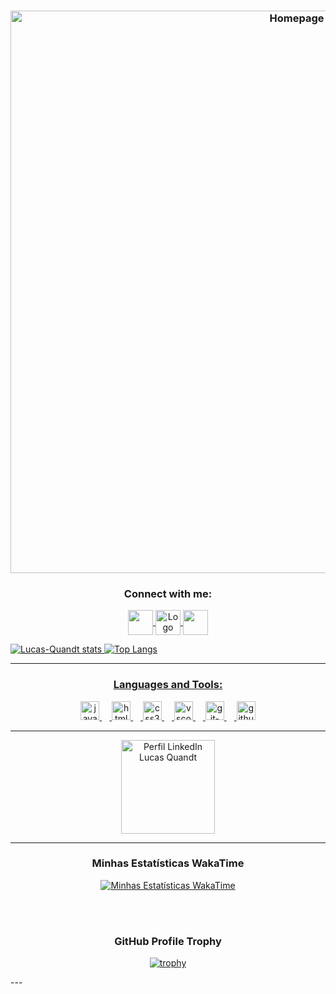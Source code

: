 <h3 align="Center"><img align="Center"  <img src="img/capa_gif_github.gif" alt="Homepage" width="900">
<h3 align="center">Connect with me:</h3>
<p align="center">
<a href="https://www.linkedin.com/in/lucas-quandt-b90901128/" target="blank"><img align="center" src="https://cdn.cdnlogo.com/logos/l/66/linkedin-icon.svg" alt="" height="40" width="40" /a>
<a href="https://www.instagram.com/quandt_/" target="blank"><img align="center" img src="https://cdn.cdnlogo.com/logos/i/4/instagram.svg" alt="Logo" width="40" height="40" /a>
<a href="mailto:lucasquandt10@gmail.com" target="blank"><img align="center" src="https://cdn.cdnlogo.com/logos/g/68/gmail-icon.svg" alt="" height="40" width="40">
</p>

![Lucas-Quandt stats](https://github-readme-stats.vercel.app/api?username=lucas-quandt&theme=tokyonight&show_icons=true) ![Top Langs](https://github-readme-stats.vercel.app/api/top-langs/?username=lucas-quandt&theme=tokyonight&show_icons=true)

--------------------------------------------------------------------------------------------------------------------
<h3 align="center">Languages and Tools:</h3>
<div align="center">
  <img src="https://cdn.jsdelivr.net/gh/devicons/devicon/icons/javascript/javascript-original.svg" height="30" alt="javascript logo"  />
  <img width="12" />
  <img src="https://cdn.jsdelivr.net/gh/devicons/devicon/icons/html5/html5-original.svg" height="30" alt="html5 logo"  />
  <img width="12" />
  <img src="https://cdn.jsdelivr.net/gh/devicons/devicon/icons/css3/css3-original.svg" height="30" alt="css3 logo"  />
  <img width="12" />
  <img src="https://cdn.jsdelivr.net/gh/devicons/devicon/icons/vscode/vscode-original.svg" height="30" alt="vscode-logo" />
  <img width="12" />
  <img src="https://cdn.jsdelivr.net/gh/devicons/devicon/icons/git/git-original.svg" height ="30" alt="git-logo" />
   <img width="12" />
  <img src="https://cdn.jsdelivr.net/gh/devicons/devicon/icons/github/github-original.svg" height ="30" alt="github-logo" />
</div>

-------------------------------------------------------------------------------------------------------------------------

<p align="center">
  <a href="https://www.linkedin.com/in/lucas-quandt-b90901128/" target="_blank">
    <img src="https://github.com/Lucas-Quandt/Lucas-Quandt/assets/103226578/90088ee8-5b8f-44b5-9209-12f419287a72" alt="Perfil LinkedIn Lucas Quandt" height="150" width="150" />
  </a>
</p>

---

<div align="center">

  <h3>Minhas Estatísticas WakaTime</h3>
  
  [![Minhas Estatísticas WakaTime](https://github-readme-stats.vercel.app/api/wakatime?username=62873569-a117-4d32-8e1c-9f3e556f852c&theme=dark&layout=compact&range=all_time)](https://wakatime.com/@62873569-a117-4d32-8e1c-9f3e556f852c)
  

  <br/><br/> <h3>GitHub Profile Trophy</h3>
  [![trophy](https://github-profile-trophy.vercel.app/?username=Lucas-Quandt&theme=onedark)](https://github.com/Lucas-Quandt/github-profile-trophy)

</div>
---


                                                                                       



  
  
  
  
                                                                                                             
                                                                                                                           
                                                                                                                                








